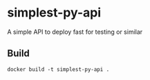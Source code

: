 # simplest-py-api
A simple API to deploy fast for testing or similar

## Build
```
docker build -t simplest-py-api .
```
